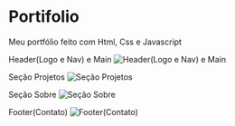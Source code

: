 # Portifolio
Meu portfólio feito com Html, Css e Javascript

Header(Logo e Nav) e Main
![Header(Logo e Nav) e Main](https://user-images.githubusercontent.com/90356500/172069817-8bc60576-8b71-4d6a-b4d0-0937d6252164.png)

Seção Projetos
![Seção Projetos](https://user-images.githubusercontent.com/90356500/178127972-9976877b-14ff-400f-bfb4-5f3ddaed20f4.png)

Seção Sobre
![Seção Sobre](https://user-images.githubusercontent.com/90356500/172069829-eb8efee5-2f74-4b95-b36d-288197c0b03e.png)

Footer(Contato)
![Footer(Contato)](https://user-images.githubusercontent.com/90356500/172069844-61340215-f96f-41de-9b0a-1d15d0479bcf.png)
